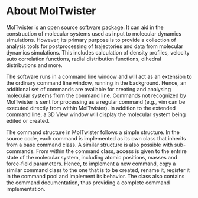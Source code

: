 # About MolTwister

MolTwister is an open source software package. It can aid in the construction of 
molecular systems used as input to molecular dynamics simulations. However, its
primary purpose is to provide a collection of analysis tools for postprocessing
of trajectories and data from molecular dynamics simulations. This includes
calculation of density profiles, velocity auto correlation functions, radial
distribution functions, dihedral distributions and more.

The software runs in a command line window and will act as an extension to the
ordinary command line window, running in the background. Hence, an additional 
set of commands are available for creating and analysing molecular systems from
the command line. Commands not recognized by MolTwister is sent for processing
as a regular command (e.g., vim can be executed directly from within MolTwister).
In addition to the extended command line, a 3D View window will display the
molecular system being edited or created.

The command structure in MolTwister follows a simple structure. In the source
code, each command is implemented as its own class that inherits from a base
command class. A similar structure is also possible with sub-commands. From
within the command class, access is given to the entrire state of the molecular
system, including atomic positions, masses and force-field parameters. Hence,
to implement a new command, copy a similar command class to the one that is
to be created, rename it, register it in the command pool and implement its
behavior. The class also contains the command documentation, thus providing
a complete command implementation.
